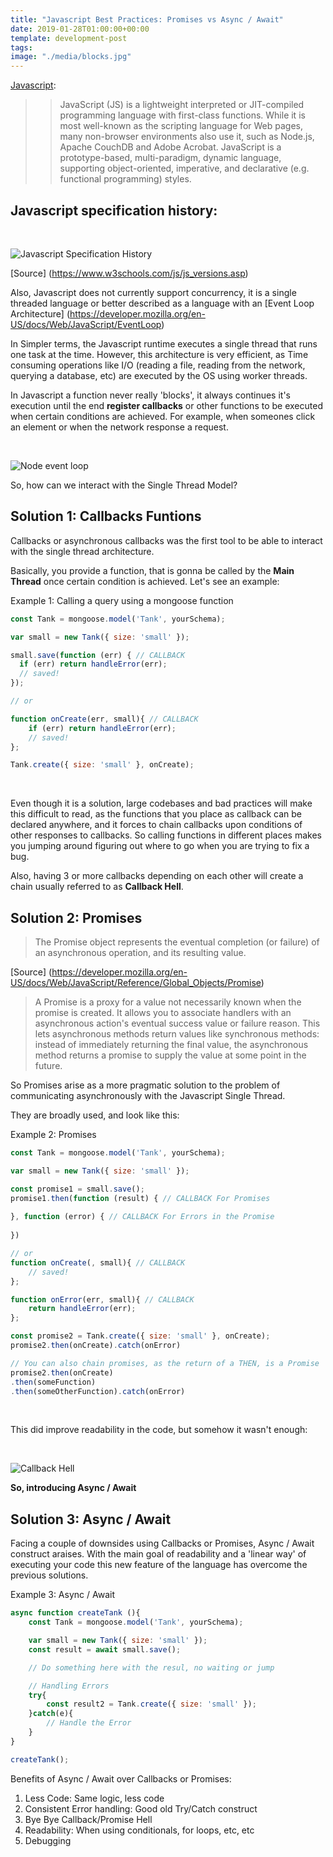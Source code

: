 ```yaml
---
title: "Javascript Best Practices: Promises vs Async / Await"
date: 2019-01-28T01:00:00+00:00
template: development-post
tags: 
image: "./media/blocks.jpg"
---
```


[Javascript](https://developer.mozilla.org/en-US/docs/Web/JavaScript):

>> JavaScript (JS) is a lightweight interpreted or JIT-compiled programming language with first-class functions. While it is most well-known as the scripting language for Web pages, many non-browser environments also use it, such as Node.js, Apache CouchDB and Adobe Acrobat. JavaScript is a prototype-based, multi-paradigm, dynamic language, supporting object-oriented, imperative, and declarative (e.g. functional programming) styles.


## Javascript specification history:
<br>

![Javascript Specification History](./media/javascript-version-history.png)
<br>

[Source] (https://www.w3schools.com/js/js_versions.asp)


Also, Javascript does not currently support concurrency, it is a single threaded language or better described as a language with an [Event Loop Architecture] (https://developer.mozilla.org/en-US/docs/Web/JavaScript/EventLoop)

In Simpler terms, the Javascript runtime executes a single thread that runs one task at the time. However, this architecture is very efficient, as Time consuming operations like I/O (reading a file, reading from the network, querying a database, etc) are executed by the OS using worker threads.


In Javascript a function never really 'blocks', it always continues it's execution until the end **register callbacks** or other functions to be executed when certain conditions are achieved. For example, when someones click an element or when the network response a request.

<br>

![Node event loop](./media/node-event-loop.png)
<br>


So, how can we interact with the Single Thread Model?


## Solution 1: Callbacks Funtions

Callbacks or asynchronous callbacks was the first tool to be able to interact with the single thread architecture.

Basically, you provide a function, that is gonna be called by the **Main Thread** once certain condition is achieved. Let's see an example:

Example 1: Calling a query using a mongoose function
<br>

```javascript
const Tank = mongoose.model('Tank', yourSchema);

var small = new Tank({ size: 'small' });

small.save(function (err) { // CALLBACK
  if (err) return handleError(err);
  // saved!
});

// or

function onCreate(err, small){ // CALLBACK
    if (err) return handleError(err);
    // saved!
};

Tank.create({ size: 'small' }, onCreate);
```
<br>

Even though it is a solution, large codebases and bad practices will make this difficult to read, as the functions that you place as callback can be declared anywhere, and it forces to chain callbacks upon conditions of other responses to callbacks. So calling functions in different places makes you jumping around figuring out where to go when you are trying to fix a bug.

Also, having 3 or more callbacks depending on each other will create a chain usually referred to as **Callback Hell**.


## Solution 2: Promises

>The Promise object represents the eventual completion (or failure) of an asynchronous operation, and its resulting value.

[Source] (https://developer.mozilla.org/en-US/docs/Web/JavaScript/Reference/Global_Objects/Promise)


>A Promise is a proxy for a value not necessarily known when the promise is created. It allows you to associate handlers with an asynchronous action's eventual success value or failure reason. This lets asynchronous methods return values like synchronous methods: instead of immediately returning the final value, the asynchronous method returns a promise to supply the value at some point in the future.


So Promises arise as a more pragmatic solution to the problem of communicating asynchronously with the Javascript Single Thread. 

They are broadly used, and look like this:

Example 2: Promises
<br>

```javascript
const Tank = mongoose.model('Tank', yourSchema);

var small = new Tank({ size: 'small' });

const promise1 = small.save();
promise1.then(function (result) { // CALLBACK For Promises
  
}, function (error) { // CALLBACK For Errors in the Promise
  
})

// or
function onCreate(, small){ // CALLBACK
    // saved!
};

function onError(err, small){ // CALLBACK
    return handleError(err);
};

const promise2 = Tank.create({ size: 'small' }, onCreate);
promise2.then(onCreate).catch(onError)

// You can also chain promises, as the return of a THEN, is a Promise
promise2.then(onCreate)
.then(someFunction)
.then(someOtherFunction).catch(onError)
```
<br>

This did improve readability in the code, but somehow it wasn't enough:

<br>

![Callback Hell](./media/callback-hell.jpeg)
<br>

**So, introducing Async / Await**


## Solution 3: Async / Await

Facing a couple of downsides using Callbacks or Promises, Async / Await construct araises. With the main goal of readability and a 'linear way' of executing your code this new feature of the language has overcome the previous solutions.


Example 3: Async / Await

```javascript 
async function createTank (){
    const Tank = mongoose.model('Tank', yourSchema);

    var small = new Tank({ size: 'small' });
    const result = await small.save();

    // Do something here with the resul, no waiting or jump

    // Handling Errors
    try{
        const result2 = Tank.create({ size: 'small' });
    }catch(e){
        // Handle the Error
    }
}

createTank();
```

Benefits of Async / Await over Callbacks or Promises:

1. Less Code: Same logic, less code
2. Consistent Error handling: Good old Try/Catch construct
3. Bye Bye Callback/Promise Hell
4. Readability: When using conditionals, for loops, etc, etc
5. Debugging

